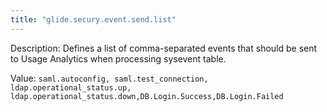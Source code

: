 ```yaml
---
title: "glide.secury.event.send.list"
---
```


Description: Defines a list of comma-separated events that should be sent to Usage Analytics when processing sysevent table.

Value: `saml.autoconfig, saml.test_connection, ldap.operational_status.up, ldap.operational_status.down,DB.Login.Success,DB.Login.Failed`